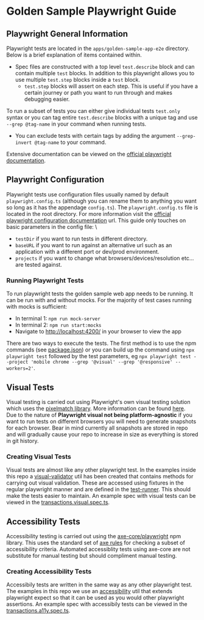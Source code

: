 # Golden Sample Playwright Guide

## Playwright General Information

Playwright tests are located in the `apps/golden-sample-app-e2e` directory. Below is a brief explanation of items contained within.

- Spec files are constructed with a top level `test.describe` block and can contain multiple `test` blocks. In addition to this playwright allows you to use multiple `test.step` blocks inside a `test` block.
  - `test.step` blocks will assert on each step. This is useful if you have a certain journey or path you want to run through and makes debugging easier.

To run a subset of tests you can either give individual tests `test.only` syntax or you can tag entire `test.describe` blocks with a unique tag and use `--grep @tag-name` in your command when running tests.

- You can exclude tests with certain tags by adding the argument `--grep-invert @tag-name` to your command.

Extensive documentation can be viewed on the [official playwright documentation](https://playwright.dev/docs/intro).

## Playwright Configuration

Playwright tests use configuration files usually named by default `playwright.config.ts` (although you can rename them to anything you want so long as it has the appendage `config.ts`). The `playwright.config.ts` file is located in the root directory.
For more information visit the [official playwright configuration documentation](https://playwright.dev/docs/test-configuration) url. This guide only touches on basic parameters in the config file: \

- `testDir` if you want to run tests in different directory.
- `baseURL` if you want to run against an alternative url such as an application with a different port or dev/prod environment.
- `projects` if you want to change what browsers/devices/resolution etc... are tested against.

### Running Playwright Tests

To run playwright tests the golden sample web app needs to be running. It can be run with and without mocks. For the majority of test cases running with mocks is sufficient:

- In terminal 1: `npm run mock-server`
- In terminal 2: `npm run start:mocks`
- Navigate to [http://localhost:4200/](http://localhost:4200/) in your browser to view the app

There are two ways to execute the tests. The first method is to use the npm commands (see [package.json](../../package.json)) or you can build up the command using `npx playwright test` followed by the test parameters, eg `npx playwright test --project 'mobile chrome --grep '@visual' --grep '@responsive' --workers=2'`.

## Visual Tests

Visual testing is carried out using Playwright's own visual testing solution which uses the [pixelmatch library](https://github.com/mapbox/pixelmatch). More information can be found [here](https://playwright.dev/docs/test-snapshots).\
Due to the nature of **Playwright visual not being platform-agnostic** if you want to run tests on different browsers you will need to generate snapshots for each browser. Bear in mind currently all snapshots are stored in repo and will gradually cause your repo to increase in size as everything is stored in git history.

### Creating Visual Tests

Visual tests are almost like any other playwright test. In the examples inside this repo a [visual-validator](../golden-sample-app-e2e/utils/visual-validator.ts) util has been created that contains methods for carrying out visual validation. These are accessed using fixtures in the regular playwright manner and are defined in the [test-runner](../golden-sample-app-e2e/page-objects/test-runner.ts). This should make the tests easier to maintain. An example spec with visual tests can be viewed in the [transactions.visual.spec.ts](../golden-sample-app-e2e/specs/transactions.visual.spec.ts).

## Accessibility Tests

Accessibility testing is carried out using the [axe-core/playwright](https://www.npmjs.com/package/@axe-core/playwright) npm library. This uses the standard set of [axe rules](https://github.com/dequelabs/axe-core/blob/develop/doc/rule-descriptions.md) for checking a subset of accessibility criteria. Automated accessiblity tests using axe-core are not substitute for manual testing but should compliment manual testing.

### Creating Accessibility Tests

Accessibily tests are written in the same way as any other playwright test. The examples in this repo we use an [accessibility](../golden-sample-app-e2e/utils/a11y/a11y-expect.ts) util that extends playwright expect so that it can be used as you would other playwright assertions. An example spec with accessibily tests can be viewed in the [transactions.a11y.spec.ts](../golden-sample-app-e2e/specs/transactions.a11y.spec.ts).
